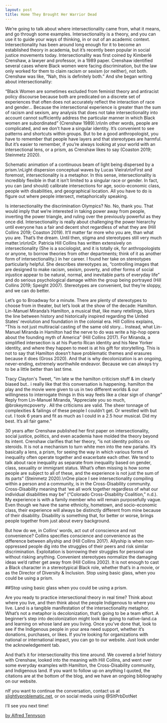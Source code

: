 ```yaml
---
layout: post
title: Home They Brought Her Warrior Dead 
---
```


We’re going to talk about where intersectionality came from, what it means, and go through some examples. Intersectionality is a theory, and you can use it to guide your ways of thinking, in or out of an academic context. Intersectionality has been around long enough for it to become an established theory in academia, but it’s recently been popular in social justice movements today. Intersectionality was first coined by Kimberlé Crenshaw, a lawyer and professor, in a 1989 paper. Crenshaw identified several cases where Black women were facing discrimination, but the law only worked for them to claim racism or sexism (or neither), not both. Crenshaw was like, “Nah, this is definitely both.” And she began writing about intersectionality:

“Black Women are sometimes excluded from feminist theory and antiracist policy discourse because both are predicated on a discrete set of experiences that often does not accurately reflect the interaction of race and gender… Because the intersectional experience is greater than the sum of racism and sexism, any analysis that does not take intersectionality into account cannot sufficiently address the particular manner in which Black women are subordinated” (Crenshaw 1989).\n\nIn other words, people are complicated, and we don’t have a singular identity. It’s convenient to see patterns and shortcuts within groups. But to be a good anthropologist, you have to remember that people have layers and that stereotypes are harmful. But it’s easier to remember, if you’re always looking at your world with an intersectional lens, or a prism, as Crenshaw likes to say (Coaston 2019; Steinmetz 2020).

Schematic animation of a continuous beam of light being dispersed by a prism.\nLight dispersion conceptual waves by Lucas Vieira\n\nFirst and foremost, intersectionality is a metaphor. In this sense, intersectionality is incredibly flexible in that it isn’t limited to a singular race or gender. In fact, you can (and should) calibrate intersections for age, socio-economic class, people with disabilities, and geographical location. All you have to do is figure out where people intersect, metaphorically speaking.

Is intersectionality the discrimination Olympics? No. No, thank you. That would imply that we’re interested in taking power away from people, inverting the power triangle, and ruling over the previously powerful as they once did. Intersectionality is really about challenging the power hierarchy until everyone has a fair and decent shot regardless of what they are (Hill Collins 2019; Coaston 2019). It’ll matter far more who you are, than what you are. That’s the dream. Until then, stigma and stereotypes still very much matter.\n\n\nDr. Patricia Hill Collins has written extensively on intersectionality (She is a sociologist, and it is totally ok, for anthropologists or anyone, to borrow theories from other departments; think of it as another form of intersectionality.) in her career. I found her take on stereotypes particularly helpful. She describes stereotypes as, “controlling images that are designed to make racism, sexism, poverty, and other forms of social injustice appear to be natural, normal, and inevitable parts of everyday life” and do serious psychological damage within the group being portrayed (Hill Collins 2019; Speight 2007). Stereotypes are convenient, but they’re sloppy, and we can do better.

Let’s go to Broadway for a minute. There are plenty of stereotypes to choose from in theater, but let’s look at the show of the decade: Hamilton. Lin-Manuel Miranda’s Hamilton, a musical that, like many retellings, blurs the line between history and historically inspired regarding the United States’ revolution and foundation in the colonial era. Hill Collins explains, “This is not just multiracial casting of the same old story… Instead, what Lin-Manuel Miranda in Hamilton had the nerve to do was write a hip-hop opera about the founding myth of America” (Hill Collins 2017). For Miranda, a simplified intersection is at his Puerto Rican identity and his New Yorker identity, and where they happen to meet is at his gift for storytelling. This is not to say that Hamilton doesn’t have problematic themes and erasures because it does (Gross 2020). And that is why decolonization is an ongoing, never-ending, extremely worthwhile endeavor. Because we can always try to be a little better than last time.

Tracy Clayton's Tweet, \"im late w the hamilton criticism stuff & im clearly biased but.. i really like that this conversation is happening. hamilton the play and the movie were given to us in two different worlds & our willingness to interrogate things in this way feels like a clear sign of change" Reply from Lin-Manuel Miranda, "Appreciate you so much,  @brokeymcpoverty . All the criticisms are valid. The sheer tonnage of complexities & failings of these people I couldn’t get. Or wrestled with but cut. I took 6 years and fit as much as I could in a 2.5 hour musical. Did my best. It’s all fair game."

30 years after Crenshaw published her first paper on intersectionality, social justice, politics, and even academia have molded the theory beyond its intent. Crenshaw clarifies that her theory, “is not identity politics on steroids. It is not a mechanism to turn white men into the new pariahs. It’s basically a lens, a prism, for seeing the way in which various forms of inequality often operate together and exacerbate each other. We tend to talk about race inequality as separate from inequality based on gender, class, sexuality or immigrant status. What’s often missing is how some people are subject to all of these, and the experience is not just the sum of its parts” (Steinmetz 2020).\nOne place I see intersectionality compiling within a person and a community, is in the Cross-Disability community. Cross-Disability meaning that ‘we all work together regardless of what our individual disabilities may be” (“Colorado Cross-Disability Coalition,” n.d.). My experience is with a family member who will remain purposefully vague. Even though we have the same ethnicity, hometown, and socio-economic class, their experience will always be distinctly different from mine because of their disability. Disability is something that, for better or worse, brings people together from just about every background. 

But how do we, in Collins’ words, act out of conscience and not convenience? Collins specifies conscience and convenience as the difference between allyship and (Hill Collins 2017). Allyship is when non-oppressed people dig into the struggles of their peers and risk similar discrimination. Exploitation is borrowing their struggles for personal use without risking anything. Convenient stereotypes normalize the damaging ideas we’d rather get away from (Hill Collins 2002). It is not enough to cast a Black character in a stereotypical Black role, whether that’s in a movie, or as the Director of Diversity & Inclusion. Stop using basic glass, when you could be using a prism.

##Stop using basic glass when you could be using a prism. 

Are you ready to practice intersectional theory in real time? Think about where you live, and then think about the people Indigenous to where you live. Land is a tangible manifestation of the intersectionality metaphor. What’s not a metaphor is decolonization, that’s going to be a team effort. A beginner’s step into decolonization might look like going to native-land.ca and learning on whose land are you living. Once you’ve done that, look to see if the Indigenous people in your area need support, whether it’s donations, purchases, or likes. If you’re looking for organizations with national or international impact, you can go to our website. Just look under the acknowledgement tab. 

And that’s it for intersectionality this time around. We covered a brief history with Crenshaw, looked into the meaning with Hill Collins, and went over some everyday examples with Hamilton, the Cross-Disability community, and Indigenous land. If you want to follow up on anything I quoted, the citations are at the bottom of the blog, and we have an ongoing bibliography on our website. 

nIf you want to continue the conversation, contact us at [slightlyproblematic.net](https://www.slightlyproblematic.net/post/introintersectionality), or on social media using @SltPrbDotNet

I’ll see you next time!  

[by Alfred Tennyson](https://en.wikisource.org/wiki/Home_They_Brought_Her_Warrior_Dead)